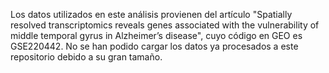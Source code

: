 Los datos utilizados en este análisis provienen del artículo "Spatially resolved transcriptomics reveals genes associated with the vulnerability of middle temporal gyrus in Alzheimer’s disease", cuyo código en GEO es GSE220442. No se han podido cargar los datos
ya procesados a este repositorio debido a su gran tamaño.

